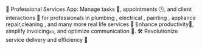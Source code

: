 
📱 Professional Services App: Manage tasks 📅, appointments 🕒, and client interactions 💬 for professionals in plumbing , electrical , painting , appliance repair,cleaning , and many more real life services 💼 Enhance productivity🚀, simplify invoicing💵, and optimize communication 📧. 🛠️ Revolutionize service delivery and efficiency 🌟
